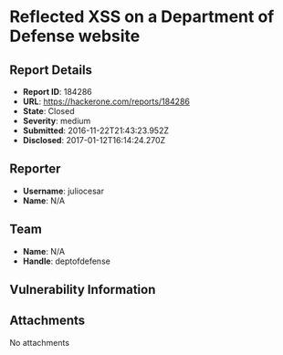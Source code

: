 # Reflected XSS on a Department of Defense website

## Report Details
- **Report ID**: 184286
- **URL**: https://hackerone.com/reports/184286
- **State**: Closed
- **Severity**: medium
- **Submitted**: 2016-11-22T21:43:23.952Z
- **Disclosed**: 2017-01-12T16:14:24.270Z

## Reporter
- **Username**: juliocesar
- **Name**: N/A

## Team
- **Name**: N/A
- **Handle**: deptofdefense

## Vulnerability Information


## Attachments
No attachments
